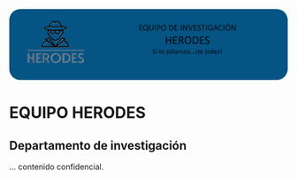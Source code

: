 <img src="./imagenes/banner_cluedo.png" style="border-radius: 20px;">

# EQUIPO HERODES
## Departamento de investigación

... contenido confidencial.